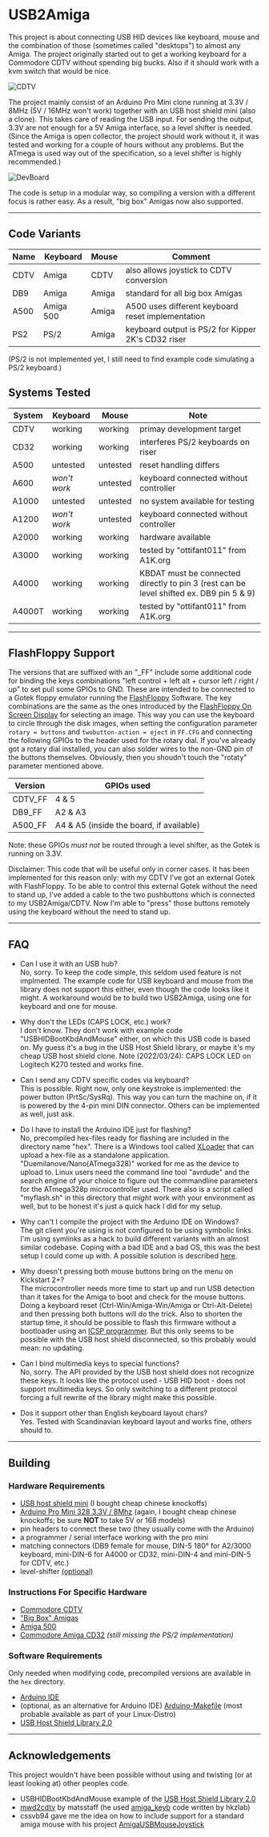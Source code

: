 USB2Amiga
=========

This project is about connecting USB HID devices like keyboard, mouse and the
combination of those (sometimes called "desktops") to almost any Amiga. The
project originally started out to get a working keyboard for a Commodore CDTV
without spending big bucks. Also if it should work with a kvm switch that would
be nice.

![CDTV](images/cdtv.jpg)

The project mainly consist of an Arduino Pro Mini clone running at 3.3V / 8MHz
(5V / 16MHz won't work) together with an USB host shield mini (also a clone).
This takes care of reading the USB input. For sending the output, 3.3V are
not enough for a 5V Amiga interface, so a level shifter is needed. (Since the
Amiga is open collector, the project should work without it, it was tested and
working for a couple of hours without any problems. But the ATmega is used way
out of the specification, so a level shifter is highly recommended.)

![DevBoard](images/prot_board.jpg)

The code is setup in a modular way, so compiling a version with a different
focus is rather easy. As a result, "big box" Amigas now also supported.

------------------------------------------------------------------------------

Code Variants
-------------

Name | Keyboard  | Mouse | Comment
-----|-----------|-------|----------------------------------------------------
CDTV | Amiga     | CDTV  | also allows joystick to CDTV conversion
DB9  | Amiga     | Amiga | standard for all big box Amigas
A500 | Amiga 500 | Amiga | A500 uses different keyboard reset implementation
PS2  | PS/2      | Amiga | keyboard output is PS/2 for Kipper 2K's CD32 riser

(PS/2 is not implemented yet, I still need to find example code simulating a
PS/2 keyboard.)


Systems Tested
--------------

System | Keyboard     | Mouse    | Note
-------|--------------|----------|----------------------------------------
CDTV   | working      | working  | primay development target
CD32   | working      | working  | interferes PS/2 keyboards on riser
A500   | untested     | untested | reset handling differs
A600   | *won't work* | untested | keyboard connected without controller
A1000  | untested     | untested | no system available for testing
A1200  | *won't work* | untested | keyboard connected without controller
A2000  | working      | working  | hardware available
A3000  | working      | working  | tested by "ottifant011" from A1K.org
A4000  | working      | working  | KBDAT must be connected directly to pin 3 (rest can be level shifted ex. DB9 pin 5 & 9)
A4000T | working      | working  | tested by "ottifant011" from A1K.org

------------------------------------------------------------------------------

FlashFloppy Support
-------------------

The versions that are suffixed with an "_FF" include some additional code for
binding the keys combinations "left control + left alt + cursor left / right /
up" to set pull some GPIOs to GND. These are intended to be connected to a
Gotek floppy emulator running the
[FlashFloppy](https://github.com/keirf/FlashFloppy)
Software. The key combinations are the same as the ones introduced by the
[FlashFloppy On Screen Display](https://github.com/keirf/FF_OSD) for selecting
an image. This way you can use the keyboard to circle through the disk images,
when setting the configuration parameter `rotary = buttons` and
`twobutton-action = eject` in `FF.CFG` and connecting the following GPIOs to
the header used for the rotary dial. If you've already got a rotary dial
installed, you can also solder wires to the non-GND pin of the buttons
themselves. Obviously, then you shoudn't touch the "rotaty" parameter
mentioned above.

Version | GPIOs used
--------|------------------------------------------
CDTV_FF | 4 & 5
DB9_FF  | A2 & A3
A500_FF | A4 & A5 (inside the board, if available)

Note: these GPIOs *must not* be routed through a level shifter, as the Gotek
is running on 3.3V.

Disclaimer: This code that will be useful only in corner cases. It has been
implemented for this reason only: with my CDTV I've got an external Gotek with
FlashFloppy. To be able to control this external Gotek without the need to
stand up, I've added a cable to the two pushbuttons which is connected to
my USB2Amiga/CDTV. Now I'm able to "press" those buttons remotely using the
keyboard without the need to stand up.

------------------------------------------------------------------------------

FAQ
---

* Can I use it with an USB hub? \
  No, sorry. To keep the code simple, this seldom used feature is not
  implmented. The example code for USB keyboard and mouse from the library
  does not support this either, even though the code looks like it might. A
  workaround would be to build two USB2Amiga, using one for keyboard and one
  for mouse.

* Why don't the LEDs (CAPS LOCK, etc.) work? \
  I don't know. They don't work with example code "USBHIDBootKbdAndMouse"
  either, on which this USB code is based on. My guess it's a bug in the USB
  Host Shield library, or maybe it's my cheap USB host shield clone.
  Note (2022/03/24): CAPS LOCK LED on Logitech K270 tested and works fine.

* Can I send any CDTV specific codes via keyboard? \
  This is possible. Right now, only one keystroke is implemented: the power
  button (PrtSc/SysRq). This way you can turn the machine on, if it is
  powered by the 4-pin mini DIN connector. Others can be implemented as well,
  just ask.

* Do I have to install the Arduino IDE just for flashing? \
  No, precompiled hex-files ready for flashing are included in the directory
  name "hex". There is a Windows tool called
  [XLoader](https://www.hobbytronics.co.uk/arduino-xloader) that can upload
  a hex-file as a standalone application. "Duemilanove/Nano(ATmega328)"
  worked for me as the device to upload to. Linux users need the command
  line tool "avrdude" and the search engine of your choice to figure out
  the commandline parameters for the ATmega328p microcontroller used. There
  also is a script called "myflash.sh" in this directory that _might_ work
  with your environment as well, but to be honest it's just a quick hack I
  did for my setup.

* Why can't I compile the project with the Arduino IDE on Windows? \
  The git client you're using is not configured to be using symbolic links.
  I'm using symlinks as a hack to build different variants with an almost
  similar codebase. Coping with a bad IDE and a bad OS, this was the best
  setup I could come up with. A possible solution is described
  [here](https://github.community/t/git-bash-symbolic-links-on-windows/522/4).

* Why doesn't pressing both mouse buttons bring on the menu on Kickstart 2+? \
  The microcontroller needs more time to start up and run USB detection than
  it takes for the Amiga to boot and check for the mouse buttons. Doing a
  keyboard reset (Ctrl-Win/Amiga-Win/Amiga or Ctrl-Alt-Delete) and then
  pressing both buttons will do the trick. Also to shorten the startup time,
  it should be possible to flash this firmware without a bootloader using an
  [ICSP programmer](https://en.wikipedia.org/wiki/In-system_programming).
  But this only seems to be possible with the USB host shield disconnected,
  so this probably would mean: no updating.

* Can I bind multimedia keys to special functions? \
  No, sorry. The API provided by the USB host shield does not recognize
  these keys. It looks like the protocol used - USB HID boot - does not
  support multimedia keys. So only switching to a different protocol forcing
  a full rewrite of the library might make this possible.
  
* Dos it support other than English keyboard layout chars? \
  Yes. Tested with Scandinavian keyboard layout and works fine, others should to.

------------------------------------------------------------------------------

Building
--------

### Hardware Requirements
- [USB host shield mini](https://www.shop.tkjelectronics.dk/product_info.php?products_id=45)
  (I bought cheap chinese knockoffs)
- [Arduino Pro Mini 328 3.3V / 8Mhz](https://www.adafruit.com/product/2377)
  (again, I bought cheap chinese knockoffs;
   be sure **NOT** to take 5V or 168 models)
- pin headers to connect these two (they usually come with the Arduino)
- a programmer / serial interface working with the pro mini
- matching connectors (DB9 female for mouse, DIN-5 180° for A2/3000 keyboard,
  mini-DIN-6 for A4000 or CD32, mini-DIN-4 and mini-DIN-5 for CDTV, etc.)
- level-shifter [(optional)](documentation/LevelShifter.md)

### Instructions For Specific Hardware
- [Commodore CDTV](documentation/Build_CDTV.md)
- ["Big Box" Amigas](documentation/Build_DB9.md)
- [Amiga 500](documentation/Build_A500.md)
- [Commodore Amiga CD32](documentation/Build_CD32.md)
  *(still missing the PS/2 implementation)*

### Software Requirements
Only needed when modifying code, precompiled versions are available in the
`hex` directory.
- [Arduino IDE](https://www.arduino.cc/en/Main/Software)
- (optional, as an alternative for Arduino IDE)
  [Arduino-Makefile](https://github.com/sudar/Arduino-Makefile)
  (most probable available as part of your Linux-Distro)
- [USB Host Shield Library 2.0](https://github.com/felis/USB_Host_Shield_2.0)

------------------------------------------------------------------------------

Acknowledgements
----------------

This project wouldn't have been possible without using and twisting (or at
least looking at) other peoples code.

- USBHIDBootKbdAndMouse example of the
  [USB Host Shield Library 2.0](https://github.com/felis/USB_Host_Shield_2.0)
- [mwd2cdtv](https://github.com/matsstaff/mwd2cdtv) by matsstaff (he used
  [amiga_keyb](https://github.com/hkzlab/AVR-Experiments/tree/master/libs/amiga_keyb)
  code written by hkzlab)
- cssvb94 gave me the idea on how to include support for a standard amiga
  mouse with his project
  [AmigaUSBMouseJoystick](https://github.com/cssvb94/AmigaUSBMouseJoystick)


